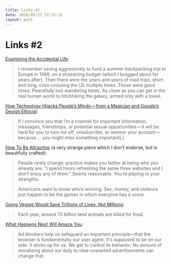```yaml
---
title: Links #2
date: 2016/05/27 17:32:12
layout: post
---
```

# Links #2

[Examining the Accidental Life](http://www.ribbonfarm.com/2016/05/19/examining-the-accidental-life/): 

> I remember saving aggressively to fund a summer backpacking trip to Europe in 1998, on a shoestring budget (which I bragged about for years after). Then there were the years and years of road trips, short and long, criss-crossing the US multiple times. Those were good times. Peacefully lost wandering times. As close as you can get in the real human world to hitchhiking the galaxy, armed only with a towel.

[How Technology Hijacks People’s Minds — from a Magician and Google’s Design Ethicist](https://medium.com/@tristanharris/how-technology-hijacks-peoples-minds-from-a-magician-and-google-s-design-ethicist-56d62ef5edf3): 

> If I convince you that I’m a channel for important information, messages, friendships, or potential sexual opportunities — it will be hard for you to turn me off, unsubscribe, or remove your account — because ... you might miss something important[.]

[How To Be Attractive](http://hotelconcierge.tumblr.com/post/140529495929/how-to-be-attractive) (a very strange piece which I don't endorse, but is beautifully crafted): 

> People rarely change: practice makes you better at being who you already are. “I spend hours refreshing the same three websites and I don’t enjoy any of them.” Seems reasonable. You’re playing to your strengths.

> Americans want to know who’s winning. Sex, money, and violence just happen to be the games in which everyone has a score.

[Going Veggie Would Save Trillions of Lives, Not Millions](http://sentience-politics.org/en/2016/03/going-veggie-would-save-trillions-of-lives/?utm_campaign=Facebook&utm_content=buffere3b7a&utm_medium=Social&utm_source=ACE+Facebook+Page): 

> Each year, around 70 billion land animals are killed for food.

[What Happens Next Will Amaze You](http://idlewords.com/talks/what_happens_next_will_amaze_you.htm): 

> Ad blockers help us safeguard an important principle—that the browser is fundamentally our user agent. It's supposed to be on our side. It sticks up for us. We get to control its behavior. No amount of moralizing about our duty to view unwanted advertisements can change that.
